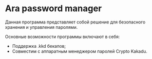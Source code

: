 # Ara password manager
Данная программа представляет собой решение для безопасного хранения и управления паролями.

Основные возможности программы включают в себя:
- Поддержка .kkd бекапов;
- Совместим с аппаратным менеджером паролей Crypto Kakadu.
